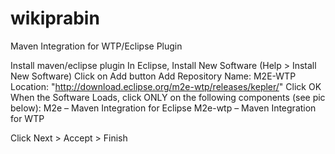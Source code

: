 wikiprabin
==========
Maven Integration for WTP/Eclipse Plugin

Install maven/eclipse plugin 
In Eclipse, Install New Software (Help > Install New Software) 
Click on Add button 
Add Repository 
Name: M2E-WTP 
Location: "http://download.eclipse.org/m2e-wtp/releases/kepler/" 
Click OK 
When the Software Loads, click ONLY on the following components (see pic below): 
M2e – Maven Integration for Eclipse 
M2e-wtp – Maven Integration for WTP 
 
Click Next > Accept > Finish 

